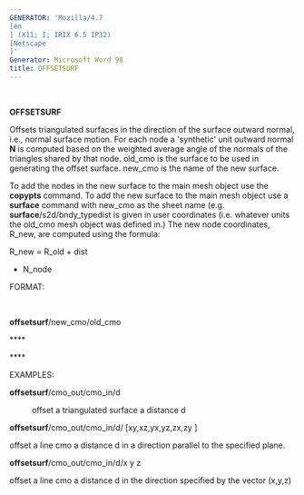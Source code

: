 ```yaml
---
GENERATOR: 'Mozilla/4.7 
[en
] (X11; I; IRIX 6.5 IP32) 
[Netscape
]'
Generator: Microsoft Word 98
title: OFFSETSURF
---
```


 

 **OFFSETSURF**

  Offsets triangulated surfaces in the direction of the surface
  outward normal, i.e., normal surface motion. For each node a
  'synthetic' unit outward normal **N** is computed based on the
  weighted average angle of the normals of the triangles shared by
  that node. old\_cmo is the surface to be used in generating the
  offset surface. new\_cmo is the name of the new surface.

  To add the nodes in the new surface to the main mesh object use the
  **copypts** command. To add the new surface to the main mesh object
  use a **surface** command with new\_cmo as the sheet name (e.g.
  **surface**/s2d/bndy\_typedist is given in user coordinates (i.e.
  whatever units the old\_cmo mesh object was defined in.) The new
  node coordinates, R\_new, are computed using the formula:
 
   R\_new = R\_old + dist 
* N\_node

FORMAT:

 

**offsetsurf**/new\_cmo/old\_cmo

**** 

**** 

EXAMPLES:

**offsetsurf**/cmo\_out/cmo\_in/d

          offset a triangulated surface a distance d

**offsetsurf**/cmo\_out/cmo\_in/d/
[xy,xz,yx,yz,zx,zy
]

offset a line cmo a distance d in a direction parallel to the specified
plane.

**offsetsurf**/cmo\_out/cmo\_in/d/x y z

offset a line cmo a distance d in the direction specified by the vector
(x,y,z)
